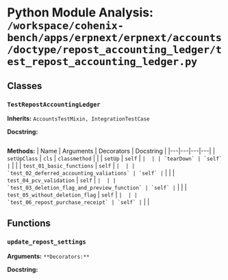 # Python Module Analysis: `/workspace/cohenix-bench/apps/erpnext/erpnext/accounts/doctype/repost_accounting_ledger/test_repost_accounting_ledger.py`

## Classes

### `TestRepostAccountingLedger`
**Inherits:** `AccountsTestMixin, IntegrationTestCase`


**Docstring:**
```

```

**Methods:**
| Name | Arguments | Decorators | Docstring |
|---|---|---|---|
| `setUpClass` | `cls` | `classmethod` |  |
| `setUp` | `self` | `` |  |
| `tearDown` | `self` | `` |  |
| `test_01_basic_functions` | `self` | `` |  |
| `test_02_deferred_accounting_valiations` | `self` | `` |  |
| `test_04_pcv_validation` | `self` | `` |  |
| `test_03_deletion_flag_and_preview_function` | `self` | `` |  |
| `test_05_without_deletion_flag` | `self` | `` |  |
| `test_06_repost_purchase_receipt` | `self` | `` |  |





## Functions

### `update_repost_settings`
**Arguments:** ``
**Decorators:** ``

**Docstring:**
```

```

